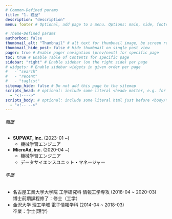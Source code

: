 ```yaml
---
# Common-Defined params
title: "1. 経歴"
description: "description"
menu: footer # Optional, add page to a menu. Options: main, side, footer

# Theme-Defined params
authorbox: false
thumbnail_alt: "Thumbnail" # alt text for thumbnail image, be screen reader friendly!
thumbnail_hide_post: false # Hide thumbnail on single post view
pager: true # Enable pager navigation (prev/next) for specific page
toc: true # Enable Table of Contents for specific page
sidebar: "right" # Enable sidebar (on the right side) per page
# widgets: # Enable sidebar widgets in given order per page
#   - "search"
#   - "recent"
#   - "taglist"
sitemap_hide: false # Do not add this page to the sitemap
scripts_head: # optional: include some literal <head> matter, e.g. for page-specific JS imports; safeHTML-filtered
  - "<!---->"
scripts_body: # optional: include some literal html just before <body/> tag, e.g. JS initialization; safeHTML-filtered
  - "<!-- -->"
---
```

###### 職歴
- **SUPWAT, inc.** (2023-01 ~)
  - 機械学習エンジニア
- **MicroAd, inc.** (2020-04 ~)
  - 機械学習エンジニア
  - データサイエンスユニット・マネージャー

###### 学歴
- 名古屋工業大学大学院 工学研究科 情報工学専攻 (2018-04 ~ 2020-03)  
博士前期課程修了：修士（工学）
- 金沢大学 理工学域 電子情報学科 (2014-04 ~ 2018-03)  
卒業：学士(理学)
